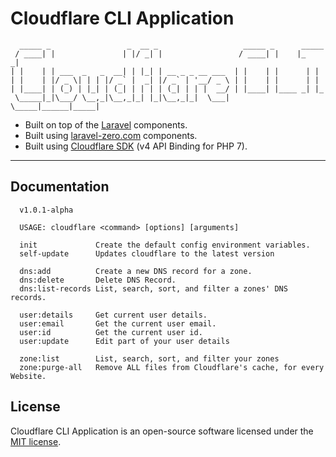 # Cloudflare CLI Application

```
  _____ _                 _  __ _                   _____ _      _____ 
 / ____| |               | |/ _| |                 / ____| |    |_   _|
| |    | | ___  _   _  __| | |_| | __ _ _ __ ___  | |    | |      | |  
| |    | |/ _ \| | | |/ _` |  _| |/ _` | '__/ _ \ | |    | |      | |  
| |____| | (_) | |_| | (_| | | | | (_| | | |  __/ | |____| |____ _| |_ 
 \_____|_|\___/ \__,_|\__,_|_| |_|\__,_|_|  \___|  \_____|______|_____|
```


- Built on top of the [Laravel](https://laravel.com) components.
- Built using [laravel-zero.com](https://laravel-zero.com) components.
- Built using [Cloudflare SDK](https://github.com/cloudflare/cloudflare-php) (v4 API Binding for PHP 7).

------

## Documentation

```                                                                    
  v1.0.1-alpha

  USAGE: cloudflare <command> [options] [arguments]

  init             Create the default config environment variables.
  self-update      Updates cloudflare to the latest version

  dns:add          Create a new DNS record for a zone.
  dns:delete       Delete DNS Record.
  dns:list-records List, search, sort, and filter a zones' DNS records.

  user:details     Get current user details.
  user:email       Get the current user email.
  user:id          Get the current user id.
  user:update      Edit part of your user details

  zone:list        List, search, sort, and filter your zones
  zone:purge-all   Remove ALL files from Cloudflare's cache, for every Website.
```

## License

Cloudflare CLI Application is an open-source software licensed under the [MIT license](LICENSE.md).
